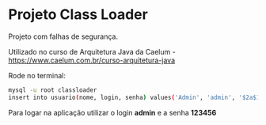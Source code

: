 # Projeto Class Loader
Projeto com falhas de segurança.

Utilizado no curso de Arquitetura Java da Caelum - https://www.caelum.com.br/curso-arquitetura-java

Rode no terminal:

```bash
mysql -u root classloader
insert into usuario(nome, login, senha) values('Admin', 'admin', '$2a$10$ggY6QemLtXTV9z7pr0xKf.gdjhplcldE9iwo.IPIeCbvdRGM4UifC');
```

Para logar na aplicação utilizar o login **admin** e a senha **123456**
